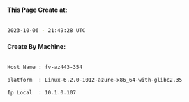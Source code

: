 
   
#### This Page Create at:

```bash

2023-10-06 - 21:49:28 UTC

```

#### Create By Machine:

```bash

Host Name : fv-az443-354

platform  : Linux-6.2.0-1012-azure-x86_64-with-glibc2.35

Ip Local  : 10.1.0.107

```

